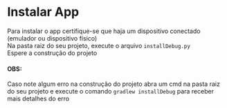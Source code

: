 # Instalar App

Para instalar o app certifique-se que haja um dispositivo conectado (emulador ou dispositivo físico)<br>
Na pasta raiz do seu projeto, execute o arquivo ```installDebug.py```<br>
Espere a construção do projeto

#### OBS:
Caso note algum erro na construção do projeto abra um cmd na pasta raiz do seu projeto e execute o comando ```gradlew installDebug``` para receber mais detalhes do erro

